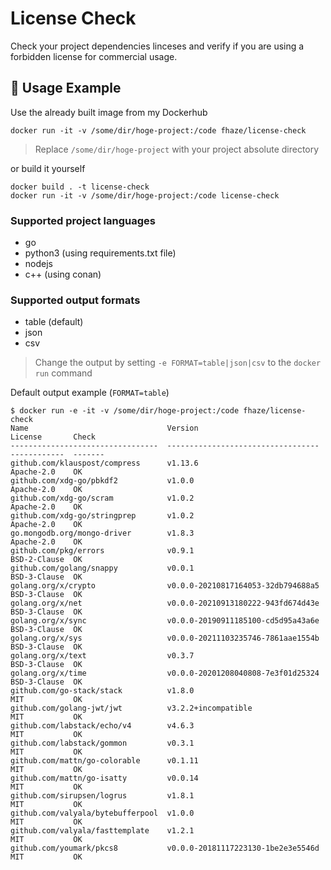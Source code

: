 # License Check

Check your project dependencies linceses and verify if you are using a forbidden license for commercial usage.

## 🚀 Usage Example

Use the already built image from my Dockerhub

```shell
docker run -it -v /some/dir/hoge-project:/code fhaze/license-check
```

> Replace `/some/dir/hoge-project` with your project absolute directory

or build it yourself

```shell
docker build . -t license-check
docker run -it -v /some/dir/hoge-project:/code license-check
```

### Supported project languages
- go
- python3 (using requirements.txt file)
- nodejs
- c++ (using conan)

### Supported output formats
- table (default)
- json
- csv

> Change the output by setting `-e FORMAT=table|json|csv` to the `docker run` command

Default output example (`FORMAT=table`)

```shell
$ docker run -e -it -v /some/dir/hoge-project:/code fhaze/license-check
Name                               Version                             License       Check
---------------------------------  ----------------------------------  ------------  -------
github.com/klauspost/compress      v1.13.6                             Apache-2.0    OK
github.com/xdg-go/pbkdf2           v1.0.0                              Apache-2.0    OK
github.com/xdg-go/scram            v1.0.2                              Apache-2.0    OK
github.com/xdg-go/stringprep       v1.0.2                              Apache-2.0    OK
go.mongodb.org/mongo-driver        v1.8.3                              Apache-2.0    OK
github.com/pkg/errors              v0.9.1                              BSD-2-Clause  OK
github.com/golang/snappy           v0.0.1                              BSD-3-Clause  OK
golang.org/x/crypto                v0.0.0-20210817164053-32db794688a5  BSD-3-Clause  OK
golang.org/x/net                   v0.0.0-20210913180222-943fd674d43e  BSD-3-Clause  OK
golang.org/x/sync                  v0.0.0-20190911185100-cd5d95a43a6e  BSD-3-Clause  OK
golang.org/x/sys                   v0.0.0-20211103235746-7861aae1554b  BSD-3-Clause  OK
golang.org/x/text                  v0.3.7                              BSD-3-Clause  OK
golang.org/x/time                  v0.0.0-20201208040808-7e3f01d25324  BSD-3-Clause  OK
github.com/go-stack/stack          v1.8.0                              MIT           OK
github.com/golang-jwt/jwt          v3.2.2+incompatible                 MIT           OK
github.com/labstack/echo/v4        v4.6.3                              MIT           OK
github.com/labstack/gommon         v0.3.1                              MIT           OK
github.com/mattn/go-colorable      v0.1.11                             MIT           OK
github.com/mattn/go-isatty         v0.0.14                             MIT           OK
github.com/sirupsen/logrus         v1.8.1                              MIT           OK
github.com/valyala/bytebufferpool  v1.0.0                              MIT           OK
github.com/valyala/fasttemplate    v1.2.1                              MIT           OK
github.com/youmark/pkcs8           v0.0.0-20181117223130-1be2e3e5546d  MIT           OK
```
